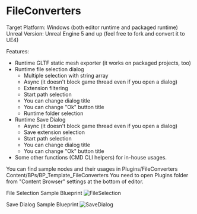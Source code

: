 # FileConverters
 
Target Platform: Windows (both editor runtime and packaged runtime)
Unreal Version: Unreal Engine 5 and up (feel free to fork and convert it to UE4)

Features:
- Runtime GLTF static mesh exporter (it works on packaged projects, too)
- Runtime file selection dialog
	- Multiple selection with string array
	- Async (it doesn't block game thread even if you open a dialog)
	- Extension filtering
	- Start path selection
	- You can change dialog title
	- You can change "Ok" button title
	- Runtime folder selection
- Runtime Save Dialog
	- Async (it doesn't block game thread even if you open a dialog) 
	- Save extension selection
	- Start path selection
	- You can change dialog title
	- You can change "Ok" button title
- Some other functions (CMD CLI helpers) for in-house usages.

You can find sample nodes and their usages in Plugins/FileConverters Content/BPs/BP_Template_FileConverters
You need to open Plugins folder from "Content Browser" settings at the bottom of editor.

File Selection Sample Blueprint
![FileSelection](https://user-images.githubusercontent.com/10528447/201652963-b730b091-3be8-47e6-a534-33eb607d8880.jpg)

Save Dialog Sample Blueprint
![SaveDialog](https://user-images.githubusercontent.com/10528447/201652972-f93f7351-f665-4f24-ab5a-7e75b249dd22.jpg)
